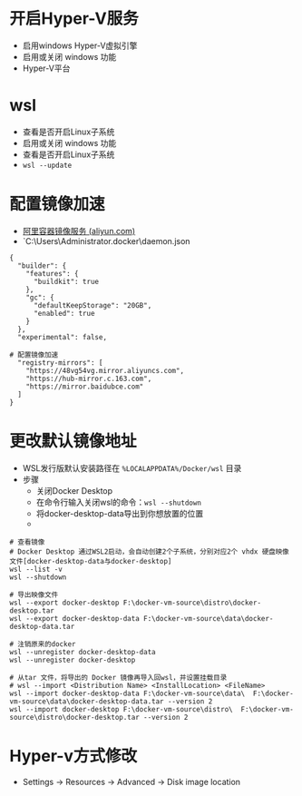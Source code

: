 # 开启Hyper-V服务
- 启用windows Hyper-V虚拟引擎
- 启用或关闭 windows 功能
- Hyper-V平台

# wsl
- 查看是否开启Linux子系统
- 启用或关闭 windows 功能
- 查看是否开启Linux子系统
- `wsl --update`

# 配置镜像加速
- [阿里容器镜像服务 (aliyun.com)](https://cr.console.aliyun.com/cn-hangzhou/instances/mirrors?accounttraceid=c6b27c906c5548d6b9fee2bfa1c6862afvxh)
- `C:\Users\Administrator\.docker\daemon.json

```
{
  "builder": {
    "features": {
      "buildkit": true
    },
    "gc": {
      "defaultKeepStorage": "20GB",
      "enabled": true
    }
  },
  "experimental": false,

# 配置镜像加速
  "registry-mirrors": [
    "https://48vg54vg.mirror.aliyuncs.com",
  	"https://hub-mirror.c.163.com",
  	"https://mirror.baidubce.com"
  ]
}

```

# 更改默认镜像地址
- WSL发行版默认安装路径在 `%LOCALAPPDATA%/Docker/wsl` 目录
- 步骤
	- 关闭Docker Desktop
	- 在命令行输入关闭wsl的命令：`wsl --shutdown`
	- 将docker-desktop-data导出到你想放置的位置
	- 
```
# 查看镜像
# Docker Desktop 通过WSL2启动，会自动创建2个子系统，分别对应2个 vhdx 硬盘映像文件[docker-desktop-data与docker-desktop]
wsl --list -v 
wsl --shutdown

# 导出映像文件
wsl --export docker-desktop F:\docker-vm-source\distro\docker-desktop.tar
wsl --export docker-desktop-data F:\docker-vm-source\data\docker-desktop-data.tar  

# 注销原来的docker
wsl --unregister docker-desktop-data
wsl --unregister docker-desktop

# 从tar 文件，将导出的 Docker 镜像再导入回wsl，并设置挂载目录
# wsl --import <Distribution Name> <InstallLocation> <FileName>
wsl --import docker-desktop-data F:\docker-vm-source\data\  F:\docker-vm-source\data\docker-desktop-data.tar --version 2
wsl --import docker-desktop F:\docker-vm-source\distro\  F:\docker-vm-source\distro\docker-desktop.tar --version 2
```

# Hyper-v方式修改
- Settings -> Resources -> Advanced -> Disk image location
